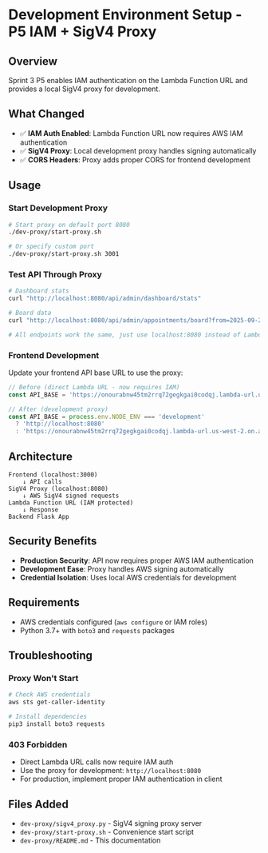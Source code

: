 # Development Environment Setup - P5 IAM + SigV4 Proxy

## Overview
Sprint 3 P5 enables IAM authentication on the Lambda Function URL and provides a local SigV4 proxy for development.

## What Changed
- ✅ **IAM Auth Enabled**: Lambda Function URL now requires AWS IAM authentication
- ✅ **SigV4 Proxy**: Local development proxy handles signing automatically
- ✅ **CORS Headers**: Proxy adds proper CORS for frontend development

## Usage

### Start Development Proxy
```bash
# Start proxy on default port 8080
./dev-proxy/start-proxy.sh

# Or specify custom port
./dev-proxy/start-proxy.sh 3001
```

### Test API Through Proxy
```bash
# Dashboard stats
curl "http://localhost:8080/api/admin/dashboard/stats"

# Board data
curl "http://localhost:8080/api/admin/appointments/board?from=2025-09-21&to=2025-09-21"

# All endpoints work the same, just use localhost:8080 instead of Lambda URL
```

### Frontend Development
Update your frontend API base URL to use the proxy:

```javascript
// Before (direct Lambda URL - now requires IAM)
const API_BASE = 'https://onourabnw45tm2rrq72gegkgai0codqj.lambda-url.us-west-2.on.aws'

// After (development proxy)
const API_BASE = process.env.NODE_ENV === 'development'
  ? 'http://localhost:8080'
  : 'https://onourabnw45tm2rrq72gegkgai0codqj.lambda-url.us-west-2.on.aws'
```

## Architecture

```
Frontend (localhost:3000)
    ↓ API calls
SigV4 Proxy (localhost:8080)
    ↓ AWS SigV4 signed requests
Lambda Function URL (IAM protected)
    ↓ Response
Backend Flask App
```

## Security Benefits
- **Production Security**: API now requires proper AWS IAM authentication
- **Development Ease**: Proxy handles AWS signing automatically
- **Credential Isolation**: Uses local AWS credentials for development

## Requirements
- AWS credentials configured (`aws configure` or IAM roles)
- Python 3.7+ with `boto3` and `requests` packages

## Troubleshooting

### Proxy Won't Start
```bash
# Check AWS credentials
aws sts get-caller-identity

# Install dependencies
pip3 install boto3 requests
```

### 403 Forbidden
- Direct Lambda URL calls now require IAM auth
- Use the proxy for development: `http://localhost:8080`
- For production, implement proper IAM authentication in client

## Files Added
- `dev-proxy/sigv4_proxy.py` - SigV4 signing proxy server
- `dev-proxy/start-proxy.sh` - Convenience start script
- `dev-proxy/README.md` - This documentation
